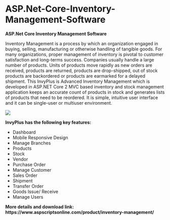 # ASP.Net-Core-Inventory-Management-Software
<b>ASP.Net Core Inventory Management Software</b>

Inventory Management is a process by which an organization engaged in buying, selling, manufacturing or otherwise handling of tangible goods. For many organizations, proper management of inventory is pivotal to customer satisfaction and long-terms success. Companies usually handle a large number of products. Units of products move rapidly as new orders are received, products are returned, products are drop-shipped, out of stock products are backordered or products are earmarked for a delayed shipment. This InvyPlus is Advanced Inventory Management which is developed in ASP.NET Core 2 MVC based inventory and stock management application keeps an accurate count of products in stock and generates lists of products that need to be reordered. It is simple, intuitive user interface and it can be single-user or multiuser environment.

<img src="https://www.aspscriptsonline.com/wp-content/uploads/2019/07/InvyPlus-1.png">

<b>InvyPlus has the following key features:</b>

<ul>
<li>Dashboard</li>
<li>Mobile Responsive Design</li>
<li>Manage Branches</li>
<li>Products</li>
<li>Stock</li>
<li>Vendor</li>
<li>Purchase Order</li>
<li>Manage Customer</li>
<li>Sales Order</li>
<li>Shipment</li>
<li>Transfer Order</li>
<li>Goods Issue/ Receive</li>
<li>Manage Users</li>
</ul>
<b>More details and download link:</b><br>
<b>https://www.aspscriptsonline.com/product/inventory-management/</b>
